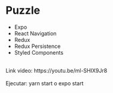 # Puzzle

* Expo
* React Navigation
* Redux
* Redux Persistence
* Styled Components

<br/>
Link video: https://youtu.be/ml-SHIX9Jr8
<br/>

<br/>
Ejecutar: yarn start o expo start
<br/>
